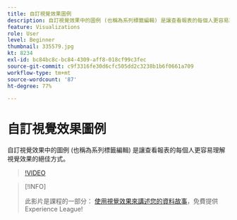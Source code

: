 ```yaml
---
title: 自訂視覺效果圖例
description: 自訂視覺效果中的圖例 (也稱為系列標籤編輯) 是讓查看報表的每個人更容易理解視覺效果的絕佳方式。
feature: Visualizations
role: User
level: Beginner
thumbnail: 335579.jpg
kt: 8234
exl-id: bc84bc8c-bc84-4309-aff8-018cf99c3fec
source-git-commit: c9f3316fe30d6cfc505dd2c3238b1b6f0661a709
workflow-type: tm+mt
source-wordcount: '87'
ht-degree: 77%

---
```


# 自訂視覺效果圖例

自訂視覺效果中的圖例 (也稱為系列標籤編輯) 是讓查看報表的每個人更容易理解視覺效果的絕佳方式。

>[!VIDEO](https://video.tv.adobe.com/v/335579/?quality=12&learn=on)

>[!INFO]
>
> 此影片是課程的一部分： [使用視覺效果來講述您的資料故事](https://experienceleague.adobe.com/?recommended=Analytics-U-1-2021.1.visualizations)，免費提供Experience League!
